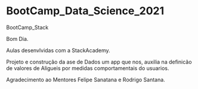 <h1>  BootCamp_Data_Science_2021 </h1>
BootCamp_Stack


Bom Dia.

Aulas desenvlvidas com a StackAcademy.

Projeto e construçâo da ase de Dados um app que nos, auxilia na definicão de valores de Aligueis por medidas comportamentais do usuarios.

Agradecimento ao Mentores Felipe Sanatana e Rodrigo Santana.


